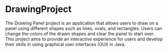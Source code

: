 # DrawingProject
The Drawing Panel project is an application that allows users to draw on a panel using different shapes such as lines, ovals, and rectangles. Users can change the colors of the drawn shapes and clear the panel to start over. This project aims to provide an interactive experience for users and develop their skills in using graphical user interfaces (GUI) in Java.

